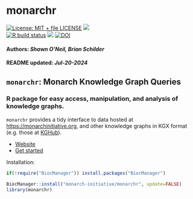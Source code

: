 monarchr
================
[![License: MIT + file
LICENSE](https://img.shields.io/badge/license-MIT%20+%20file%20LICENSE-blue.svg)](https://cran.r-project.org/web/licenses/MIT%20+%20file%20LICENSE)
[![](https://img.shields.io/badge/devel%20version-2.1.0-black.svg)](https://github.com/monarch-initiative/monarchr)
<br> [![R build
status](https://github.com/monarch-initiative/monarchr/workflows/rworkflows/badge.svg)](https://github.com/monarch-initiative/monarchr/actions)
[![](https://codecov.io/gh/monarch-initiative/monarchr/branch/main/graph/badge.svg)](https://app.codecov.io/gh/monarch-initiative/monarchr)
[![DOI](https://zenodo.org/badge/639616520.svg)](https://doi.org/10.5281/zenodo.14553217)
<br>  
<h4>  
Authors: <i>Shawn O’Neil, Brian Schilder</i>  
</h4>
<h4>  
README updated: <i>Jul-20-2024</i>  
</h4>

<!-- To modify Package/Title/Description/Authors fields, edit the DESCRIPTION file -->

## `monarchr`: Monarch Knowledge Graph Queries

### R package for easy access, manipulation, and analysis of knowledge graphs.

`monarchr` provides a tidy interface to data hosted at
<https://monarchinitiative.org>, and other knowledge graphs in KGX format (e.g. those at [KGHub](https://kghub.org/)).

- [Website](https://monarch-initiative.github.io/monarchr)
- [Get
  started](https://monarch-initiative.github.io/monarchr/articles/monarchr)

<!-- If you use `monarchr`, please cite:  -->
<!-- Modify this by editing the file: inst/CITATION  -->
<!-- >  -->

Installation:

``` r
if(!require("BiocManager")) install.packages("BiocManager")

BiocManager::install("monarch-initiative/monarchr", update=FALSE)
library(monarchr)
```
